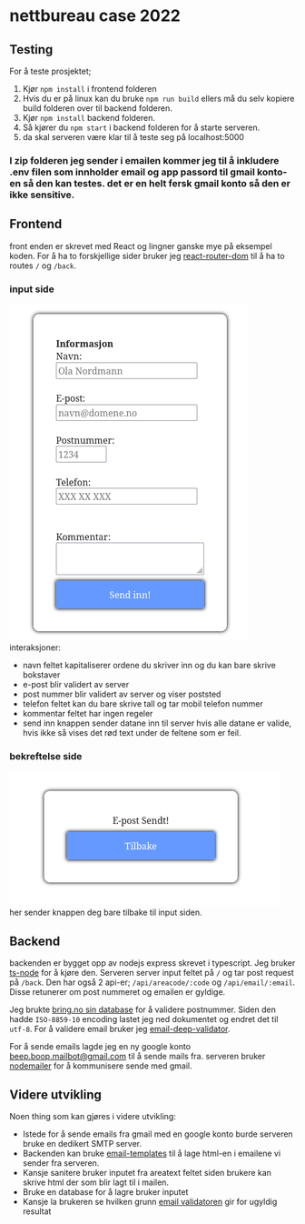 # nettbureau case 2022

## Testing
For å teste prosjektet;
1. Kjør `npm install` i frontend folderen
2. Hvis du er på linux kan du bruke `npm run build` ellers må du selv kopiere build folderen over til backend folderen.
4. Kjør `npm install` backend folderen. 
5. Så kjører du `npm start` i backend folderen for å starte serveren.
7. da skal serveren være klar til å teste seg på localhost:5000
### I zip folderen jeg sender i emailen kommer jeg til å inkludere .env filen som innholder email og app passord til gmail konto-en så den kan testes. det er en helt fersk gmail konto så den er ikke sensitive.

  
## Frontend
front enden er skrevet med React og lingner ganske mye på eksempel koden. For å ha to forskjellige sider bruker jeg [react-router-dom](https://www.npmjs.com/package/react-router-dom) til å ha to routes `/` og `/back`.

### input side
![inputs](/img/inputs.png)  
interaksjoner:
* navn feltet kapitaliserer ordene du skriver inn og du kan bare skrive bokstaver
* e-post blir validert av server
* post nummer blir validert av server og viser poststed
* telefon feltet kan du bare skrive tall og tar mobil telefon nummer
* kommentar feltet har ingen regeler
* send inn knappen sender datane inn til server hvis alle datane er valide, hvis ikke så vises det rød text under de feltene som er feil.
### bekreftelse side
![back](/img/back.png)  
her sender knappen deg bare tilbake til input siden.  
  
  
## Backend
backenden er bygget opp av nodejs express skrevet i typescript.
Jeg bruker [ts-node](https://www.npmjs.com/package/ts-node) for å kjøre den.
Serveren server input feltet på `/` og tar post request på `/back`. 
Den har også 2 api-er; `/api/areacode/:code` og `/api/email/:email`. Disse retunerer om post nummeret og emailen er gyldige.  
  
Jeg brukte [bring.no sin database](https://www.bring.no/tjenester/adressetjenester/postnummer) for å validere postnummer. Siden den hadde `ISO-8859-10` encoding lastet jeg ned dokumentet og endret det til `utf-8`.
For å validere email bruker jeg [email-deep-validator](https://www.npmjs.com/package/email-deep-validator).  
  
  
For å sende emails lagde jeg en ny google konto beep.boop.mailbot@gmail.com til å sende mails fra. serveren bruker [nodemailer](https://www.npmjs.com/package/nodemailer) for å kommunisere sende med gmail.
  
  
  

## Videre utvikling
Noen thing som kan gjøres i videre utvikling:
* Istede for å sende emails fra gmail med en google konto burde serveren bruke en dedikert SMTP server.
* Backenden kan bruke [email-templates](https://www.npmjs.com/package/email-templates) til å lage html-en i emailene vi sender fra serveren.
* Kansje sanitere bruker inputet fra areatext feltet siden brukere kan skrive html der som blir lagt til i mailen.
* Bruke en database for å lagre bruker inputet
* Kansje la brukeren se hvilken grunn [email validatoren](https://www.npmjs.com/package/email-deep-validator) gir for ugyldig resultat
